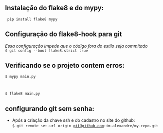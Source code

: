 ## Instalação do flake8 e do mypy:
<code> pip install flake8 mypy </code>


## Configuração do flake8-hook para git
*Essa configuração impede que o código fora do estilo seja commitado*  
<code>$ git config --bool flake8.strict true </code>

## Verificando se o projeto contem erros:
<code>$ mypy main.py  

$ flake8 main.py</code>

## configurando git sem senha:
- Após a criação da chave ssh e do cadastro no site do github:  
<code>$ git remote set-url origin git@github.com:im-alexandre/my-repo.git</code>
